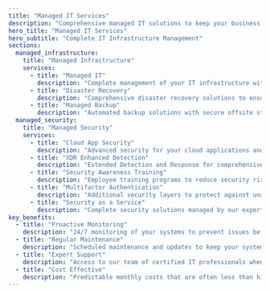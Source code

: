 ```yaml
---
title: "Managed IT Services"
description: "Comprehensive managed IT solutions to keep your business running smoothly with proactive monitoring and support."
hero_title: "Managed IT Services"
hero_subtitle: "Complete IT Infrastructure Management"
sections:
  managed_infrastructure:
    title: "Managed Infrastructure"
    services:
      - title: "Managed IT"
        description: "Complete management of your IT infrastructure with proactive monitoring and maintenance."
      - title: "Disaster Recovery"
        description: "Comprehensive disaster recovery solutions to ensure business continuity."
      - title: "Managed Backup"
        description: "Automated backup solutions with secure offsite storage and quick recovery options."
  managed_security:
    title: "Managed Security"
    services:
      - title: "Cloud App Security"
        description: "Advanced security for your cloud applications and data."
      - title: "XDR Enhanced Detection"
        description: "Extended Detection and Response for comprehensive threat protection."
      - title: "Security Awareness Training"
        description: "Employee training programs to reduce security risks and improve awareness."
      - title: "Multifactor Authentication"
        description: "Additional security layers to protect against unauthorized access."
      - title: "Security as a Service"
        description: "Complete security solutions managed by our expert team."
key_benefits:
  - title: "Proactive Monitoring"
    description: "24/7 monitoring of your systems to prevent issues before they impact your business."
  - title: "Regular Maintenance"
    description: "Scheduled maintenance and updates to keep your systems running optimally."
  - title: "Expert Support"
    description: "Access to our team of certified IT professionals whenever you need assistance."
  - title: "Cost Effective"
    description: "Predictable monthly costs that are often less than hiring full-time IT staff."
---
```


